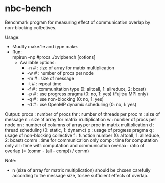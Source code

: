 # nbc-bench
Benchmark program for measuring effect of communication overlap by non-blocking collectives.

Usage:
 - Modify makefile and type make.
 - Run:  
    mpirun -np #procs ./ovlpbench [options]  
    - Available options:
		-   -n # : size of array for matrix multiplication
		-   -w # : number of procs per node
		-   -m # : size of message
		-   -t # : repeat time
		-   -f # : communitation type (0: alltoall, 1: allreduce, 2: bcast)
		-   -p # : use progress pragma (0: no, 1: yes) (Fujitsu MPI only)
		-   -q # : use non-blocking (0: no, 1: yes)
		-   -d # : use OpenMP dynamic scheduling (0: no, 1: yes)

Output: 
    procs : number of procs
    thr : number of threads per proc
    m : size of message
    n : size of array for matrix multiplication
    w : number of procs per node
    nn : number of columns of array per proc in matrix multiplication
    d : thread scheduling (0: static, 1: dynamic)
    p : usage of progress pragma
    q : usage of non-blocking collective
    f : function number (0: alltoall, 1: allreduce, 2: bcast)
    comm : time for communication only
    comp : time for computation only
    all : time with computation and communication
    overlap : ratio of overlap (= (comm - (all - comp)) / comm)

Note: 
 - n (size of array for matrix multiplication) should be chosen carefully
   according to the message size, to see sufficient effects of overlap.
